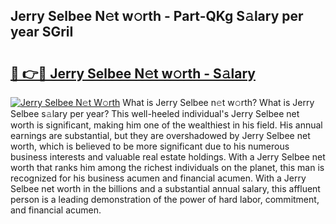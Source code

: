 ## Jerry Selbee N𝚎t w𝚘rth - Part-QKg S𝚊lary per year SGriI

# <h2><a href="http://gc0t69.nevu.top/?p=Jerry+Selbee">🔗 👉🔴 Jerry Selbee N𝚎t w𝚘rth - S𝚊lary</a></h2>

[![Jerry Selbee N𝚎t W𝚘rth](https://i.imgur.com/Oavwk0R.jpeg)](http://gc0t69.nevu.top/?p=Jerry+Selbee)
What is Jerry Selbee n𝚎t w𝚘rth? What is Jerry Selbee s𝚊lary per year?
This well-heeled individual's Jerry Selbee net worth is significant, making him one of the wealthiest in his field. His annual earnings are substantial, but they are overshadowed by Jerry Selbee net worth, which is believed to be more significant due to his numerous business interests and valuable real estate holdings. With a Jerry Selbee net worth that ranks him among the richest individuals on the planet, this man is recognized for his business acumen and financial acumen. With a Jerry Selbee net worth in the billions and a substantial annual salary, this affluent person is a leading demonstration of the power of hard labor, commitment, and financial acumen.
